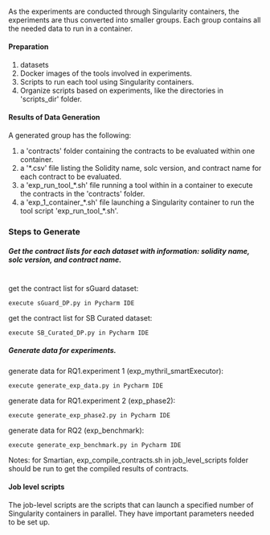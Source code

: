#### 
<p>
As the experiments are conducted through Singularity containers, the experiments are thus converted into smaller groups. Each group contains all the needed data to run in a container.

</p>

#### Preparation
1. datasets 
2. Docker images of the tools involved in experiments.
3. Scripts to run each tool using Singularity containers.
4. Organize scripts based on experiments, like the directories in 'scripts_dir' folder.

#### Results of Data Generation
A generated group has the following:
1. a 'contracts' folder containing the contracts to be evaluated within one container.
2. a '*.csv' file listing the Solidity name, solc version, and contract name for each contract to be evaluated.
3. a 'exp_run_tool_*.sh' file running a tool within in a container to execute the contracts in the 'contracts' folder.
4. a 'exp_1_container_*.sh' file launching a Singularity container to run the tool script 'exp_run_tool\_\*.sh'.



### Steps to Generate
##### Get the contract lists for each dataset with information: solidity name, solc version, and contract name.<br>
<br>
get the contract list for sGuard dataset:

```
execute sGuard_DP.py in Pycharm IDE
```

get the contract list for SB Curated dataset:
```
execute SB_Curated_DP.py in Pycharm IDE
```

##### Generate data for experiments.<br>

generate data for RQ1.experiment 1 (exp_mythril_smartExecutor):
```
execute generate_exp_data.py in Pycharm IDE
```
generate data for RQ1.experiment 2 (exp_phase2):
```
execute generate_exp_phase2.py in Pycharm IDE
```

generate data for RQ2 (exp_benchmark):
```
execute generate_exp_benchmark.py in Pycharm IDE
```
Notes: for Smartian, exp_compile_contracts.sh in job_level_scripts folder should be run to get the compiled results of contracts.

#### Job level scripts
The job-level scripts are the scripts that can launch a specified number of Singularity containers in parallel. They have important parameters needed to be set up. 